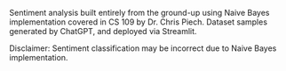 Sentiment analysis built entirely from the ground-up using Naive Bayes implementation covered in CS 109 by Dr. Chris Piech. Dataset samples generated by ChatGPT, and deployed via Streamlit.

Disclaimer: Sentiment classification may be incorrect due to Naive Bayes implementation.
